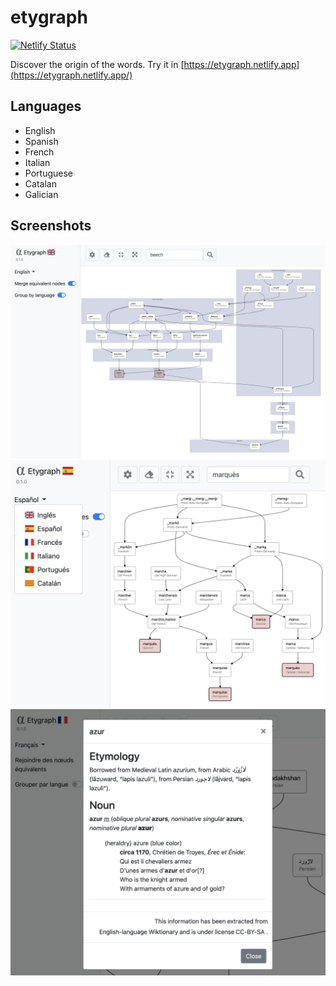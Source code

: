 # etygraph
[![Netlify Status](https://api.netlify.com/api/v1/badges/608a6735-59f3-45d1-abfb-f78914ea8585/deploy-status)](https://app.netlify.com/sites/etygraph/deploys)

Discover the origin of the words. Try it in [https://etygraph.netlify.app](https://etygraph.netlify.app/)

## Languages
- English
- Spanish
- French
- Italian
- Portuguese
- Catalan
- Galician

## Screenshots
![Screenshot 1](./assets/img/screenshot_1.png)
![Screenshot 2](./assets/img/screenshot_2.png)
![Screenshot 2](./assets/img/screenshot_3.png)
